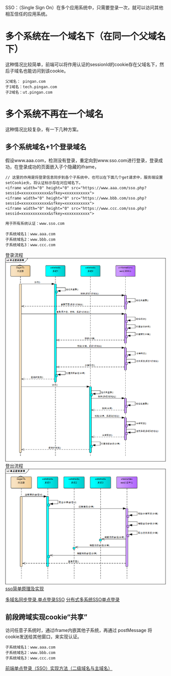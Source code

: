 SSO：（Single Sign On）在多个应用系统中，只需要登录一次，就可以访问其他相互信任的应用系统。
#   多个系统在一个域名下（在同一个父域名下）
这种情况比较简单，前端可以将作用认证的sessionId的cookie存在父域名下，然后子域名也能访问到该cookie。
```
父域名： pingan.com
子1域名：tech.pingan.com
子2域名：ut.pingan.com
```
#   多个系统不再在一个域名
这种情况比较复杂，有一下几种方案。
##  多个系统域名+1个登录域名
假设www.aaa.com，检测没有登录，重定向到www.sso.com进行登录，登录成功，在登录成功的页面嵌入子个隐藏的iframe，
```
// 这里的作用是将登录信息同步到各个子系统中，也可以在下面几个get请求中，服务端设置setCookie头，将认证标示存在对应域名下。
<iframe width="0" height="0" src="https://www.aaa.com/sso.php?sessid=xxxxxxxxxxxx&sfkey=xxxxxxxxxxx">
<iframe width="0" height="0" src="https://www.bbb.com/sso.php?sessid=xxxxxxxxxxxx&sfkey=xxxxxxxxxxx">
<iframe width="0" height="0" src="https://www.ccc.com/sso.php?sessid=xxxxxxxxxxxx&sfkey=xxxxxxxxxxx">
```
```
用于所有系统认证：www.sso.com

子系统域名1：www.aaa.com
子系统域名2：www.bbb.com
子系统域名3：www.ccc.com
```
登录流程<br>
![登录流程](../img/sso_login.png)
登出流程<br>
![登出流程](../img/sso_logout.png)<br>
[sso简单原理及实现](https://www.cnblogs.com/zh94/p/8352943.html)<br>

[多域名同步登录,单点登录SSO](https://blog.csdn.net/webnoties/article/details/77651669)
[分布式多系统SSO单点登录](https://blog.csdn.net/weixin_38312502/article/details/81180260)
##  前段跨域实现cookie“共享”
访问任意子系统时，通过iframe内嵌其他子系统，再通过 postMessage 将cookie发送给其他窗口，来实现认证。
```
子系统域名1：www.aaa.com
子系统域名2：www.bbb.com
子系统域名3：www.ccc.com
```
[前端单点登录（SSO）实现方法（二级域名与主域名）](https://www.cnblogs.com/Easty/p/7338940.html)




